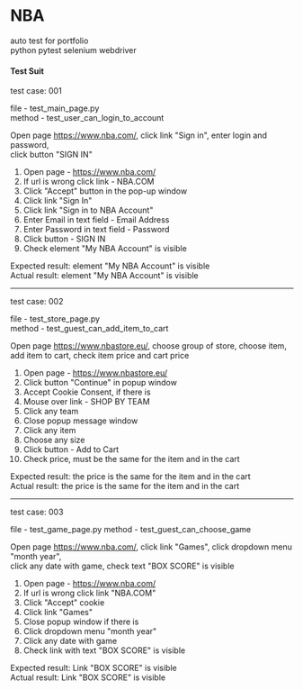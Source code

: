 # NBA
auto test for portfolio  
python pytest selenium webdriver

#### Test Suit  
test case: 001

file   - test_main_page.py  
method - test_user_can_login_to_account

Open page https://www.nba.com/, click link "Sign in", enter login and password,  
click button "SIGN IN"

1) Open page - https://www.nba.com/
2) If url is wrong click link - NBA.COM
3) Click "Accept" button in the pop-up window
4) Click link "Sign In"
5) Click link "Sign in to NBA Account"
6) Enter Email in text field - Email Address
7) Enter Password in text field - Password
8) Click button - SIGN IN
9) Check element "My NBA Account" is visible

Expected result: element "My NBA Account" is visible  
Actual result: element "My NBA Account" is visible
_________
test case: 002

file   - test_store_page.py  
method - test_guest_can_add_item_to_cart  

Open page https://www.nbastore.eu/, choose group of store, choose item,  
add item to cart, check item price and cart price  

1) Open page - https://www.nbastore.eu/
2) Click button "Continue" in popup window
3) Accept Cookie Consent, if there is
4) Mouse over link - SHOP BY TEAM
5) Click any team
6) Close popup message window
7) Click any item
8) Choose any size
9) Click button - Add to Cart
10) Check price, must be the same for the item and in the cart

Expected result: the price is the same for the item and in the cart  
Actual result: the price is the same for the item and in the cart
_____________
test case: 003  

file   - test_game_page.py
method - test_guest_can_choose_game

Open page https://www.nba.com/, click link "Games", click dropdown menu "month year",  
click any date with game, check text "BOX SCORE" is visible

1) Open page - https://www.nba.com/
2) If url is wrong click link "NBA.COM"
3) Click "Accept" cookie
4) Click link "Games"
5) Close popup window if there is
6) Click dropdown menu "month year"
7) Click any date with game
8) Check link with text "BOX SCORE" is visible

Expected result: Link "BOX SCORE" is visible  
Actual result: Link "BOX SCORE" is visible  
